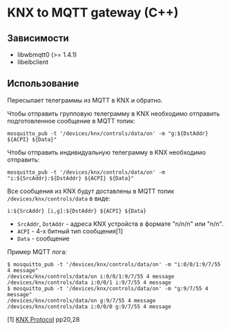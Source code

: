 KNX to MQTT gateway (C++)
=========================

Зависимости
-----------

* libwbmqtt0 (>= 1.4.1)
* libeibclient

Использование
-------------

Пересылает телеграммы из MQTT в KNX и обратно.

Чтобы отправить групповую телеграмму в KNX необходимо отправить подготовленное сообщение в MQTT топик:
```
mosquitto_pub -t '/devices/knx/controls/data/on' -m "g:${DstAddr} ${ACPI} ${Data}"
```
Чтобы отправить индивидуальную телеграмму в KNX необходимо отправить:
```
mosquitto_pub -t '/devices/knx/controls/data/on' -m "i:${SrcAddr}:${DstAddr} ${ACPI} ${Data}"
```

Все сообщения из KNX будут доставлены в MQTT топик `/devices/knx/controls/data` в виде:
```
i:${SrcAddr} [i,g]:${DstAddr} ${ACPI} ${Data}
```

* `SrcAddr`, `DstAddr` - адреса KNX устройств в формате "n/n/n" или "n/n".
* `ACPI` - 4-x битный тип сообщения[1]
* `Data` - сообщение

Пример MQTT лога:
```
$ mosquitto_pub -t '/devices/knx/controls/data/on' -m "i:0/0/1:9/7/55 4 message"
/devices/knx/controls/data/on i:0/0/1:9/7/55 4 message
/devices/knx/controls/data i:0/0/1 i:9/7/55 4 message
$ mosquitto_pub -t '/devices/knx/controls/data/on' -m "g:9/7/55 4 message"
/devices/knx/controls/data/on g:9/7/55 4 message
/devices/knx/controls/data i:0/0/0 g:9/7/55 4 message
```

[1] [KNX Protocol](http://www.knx.org/fileadmin/template/documents/downloads_support_menu/KNX_tutor_seminar_page/tutor_documentation/05_Serial%20Data%20Transmission_E0808f.pdf) pp20,28
